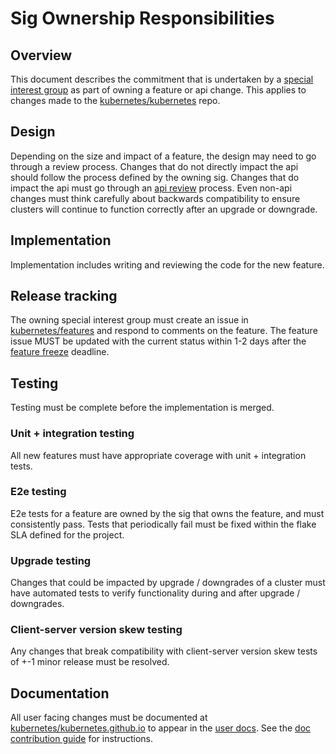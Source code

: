 # Sig Ownership Responsibilities

## Overview

This document describes the commitment that is undertaken by a [special interest group] as part of owning
a feature or api change.  This applies to changes made to the [kubernetes/kubernetes] repo.

## Design

Depending on the size and impact of a feature, the design may need to go through a review process.  Changes
that do not directly impact the api should follow the process defined by the owning sig.  Changes that
do impact the api must go through an [api review] process.  Even non-api changes must think carefully about
backwards compatibility to ensure clusters will continue to function correctly after an upgrade or downgrade.

## Implementation

Implementation includes writing and reviewing the code for the new feature.

## Release tracking

The owning special interest group must create an issue in [kubernetes/features] and respond to comments
on the feature.  The feature issue MUST be updated with the current status within 1-2 days after 
the [feature freeze] deadline.

## Testing

Testing must be complete before the implementation is merged.

### Unit + integration testing

All new features must have appropriate coverage with unit + integration tests.

### E2e testing

E2e tests for a feature are owned by the sig that owns the feature, and must consistently pass.
Tests that periodically fail must be fixed within the flake SLA defined for the project.

### Upgrade testing

Changes that could be impacted by upgrade / downgrades of a cluster must have automated tests to verify
functionality during and after upgrade / downgrades.

### Client-server version skew testing

Any changes that break compatibility with client-server version skew tests of +-1 minor release must be resolved.

## Documentation

All user facing changes must be documented at [kubernetes/kubernetes.github.io] to
appear in the [user docs].  See the [doc contribution guide] for instructions.

[feature freeze]: https://github.com/kubernetes/community/blob/master/contributors/devel/release/README.md#feature-freeze
[kubernetes/kubernetes.github.io]: https://github.com/kubernetes/kubernetes.github.io/
[doc contribution guide]: https://kubernetes.io/editdocs/
[special interest group]: https://github.com/kubernetes/community/blob/master/README.md#special-interest-groups-sig
[kubernetes/kubernetes]: https://github.com/kubernetes/kubernetes
[kubernetes/features]: https://github.com/kubernetes/features/
[api review]: https://github.com/kubernetes/community/blob/master/contributors/contributing-api-changes.md
[user docs]: https://k8s.io